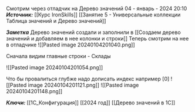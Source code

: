 
Смотрим через отладчик на Дерево значений
 04 - январь - 2024  20:10 
***Источник:***  [[Курс IronSkills]] [[Занятие 5 - Универсальные коллекции Таблица значений  и Дерево значений]]

***Заметка*** 
Дерево значений создали и заполнили в
[[Создаем дерево значений и добавляем в нее колонки и строки]]
Теперь смотрим на нее в отладчике
![[Pasted image 20240104201040.png]]

Сначала видим главные строки - Склады 

![[Pasted image 20240104201054.png]]

Что бы провалиться глубже надо дописать индекс например [0]
![[Pasted image 20240104201121.png]]
![[Pasted image 20240104201148.png]]



***Ключи:*** [[1С_Конфигурация]] [[2024 год]]  [[Дерево значений в 1С]]